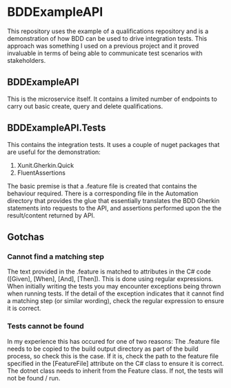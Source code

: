 # BDDExampleAPI
This repository uses the example of a qualifications repository and is a demonstration of how BDD can be used to drive integration tests. This approach was something I used on a previous project and it proved invaluable in terms of being able to communicate test scenarios with stakeholders.

## BDDExampleAPI
This is the microservice itself. It contains a limited number of endpoints to carry out basic create, query and delete qualifications.

## BDDExampleAPI.Tests
This contains the integration tests. It uses a couple of nuget packages that are useful for the demonstration:
1. Xunit.Gherkin.Quick
1. FluentAssertions

The basic premise is that a .feature file is created that contains the behaviour required. There is a corresponding file in the Automation directory that provides the glue that essentially translates the BDD Gherkin statements into requests to the API, and assertions performed upon the the result/content returned by API.

## Gotchas
### Cannot find a matching step
The text provided in the .feature is matched to attributes in the C# code ([Given], [When], [And], [Then]). This is done using regular expressions. When initially writing the tests you may encounter exceptions being thrown when running tests. If the detail of the exception indicates that it cannot find a matching step (or similar wording), check the regular expression to ensure it is correct.

### Tests cannot be found
In my experience this has occured for one of two reasons:
The .feature file needs to be copied to the build output directory as part of the build process, so check this is the case. If it is, check the path to the feature file specified in the [FeatureFile] attribute on the C# class to ensure it is correct.
The dotnet class needs to inherit from the Feature class. If not, the tests will not be found / run.
